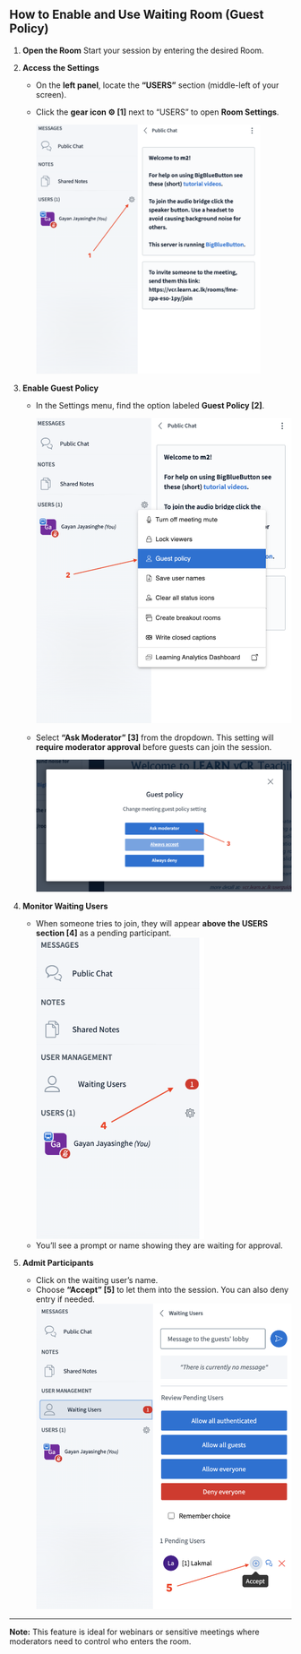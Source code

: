 ##  **How to Enable and Use Waiting Room (Guest Policy)**

1. **Open the Room**
   Start your session by entering the desired Room.

2. **Access the Settings**

   * On the **left panel**, locate the **“USERS”** section (middle-left of your screen).
   * Click the **gear icon ⚙️ [1]** next to “USERS” to open **Room Settings**.

     <img src="https://github.com/LEARN-LK/VCR/blob/main/img/WaitingRoom-01.png" alt="image" style="max-width: 100%;width: 400px;">


3. **Enable Guest Policy**

   * In the Settings menu, find the option labeled **Guest Policy [2]**.

      <img src="https://github.com/LEARN-LK/VCR/blob/main/img/WaitingRoom-02.png" alt="image" style="max-width: 100%;width: 500px;">

   * Select **“Ask Moderator” [3]** from the dropdown.
     This setting will **require moderator approval** before guests can join the session.

      <img src="https://github.com/LEARN-LK/VCR/blob/main/img/WaitingRoom-03.png" alt="image" style="max-width: 100%;width: 500px;">


4. **Monitor Waiting Users**

   * When someone tries to join, they will appear **above the USERS section [4]** as a pending participant.
     <img src="https://github.com/LEARN-LK/VCR/blob/main/img/WaitingRoom-04.png" alt="image" style="max-width: 100%;width: 300px;">
   * You’ll see a prompt or name showing they are waiting for approval.

5. **Admit Participants**

   * Click on the waiting user’s name.
   * Choose **“Accept” [5]** to let them into the session.
     You can also deny entry if needed.
     <img src="https://github.com/LEARN-LK/VCR/blob/main/img/WaitingRoom-05.png" alt="image" style="max-width: 100%;width: 500px;">

---

 **Note:** This feature is ideal for webinars or sensitive meetings where moderators need to control who enters the room.

